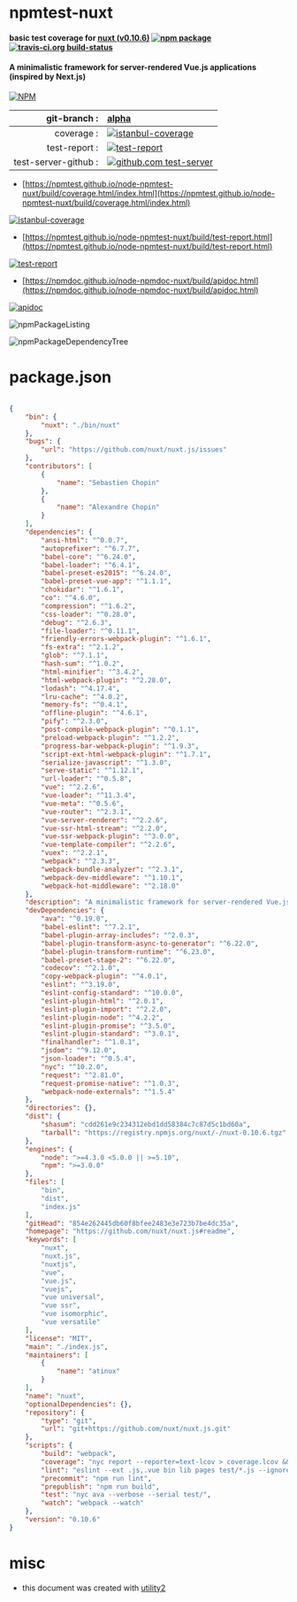 # npmtest-nuxt

#### basic test coverage for  [nuxt (v0.10.6)](https://github.com/nuxt/nuxt.js#readme)  [![npm package](https://img.shields.io/npm/v/npmtest-nuxt.svg?style=flat-square)](https://www.npmjs.org/package/npmtest-nuxt) [![travis-ci.org build-status](https://api.travis-ci.org/npmtest/node-npmtest-nuxt.svg)](https://travis-ci.org/npmtest/node-npmtest-nuxt)

#### A minimalistic framework for server-rendered Vue.js applications (inspired by Next.js)

[![NPM](https://nodei.co/npm/nuxt.png?downloads=true&downloadRank=true&stars=true)](https://www.npmjs.com/package/nuxt)

| git-branch : | [alpha](https://github.com/npmtest/node-npmtest-nuxt/tree/alpha)|
|--:|:--|
| coverage : | [![istanbul-coverage](https://npmtest.github.io/node-npmtest-nuxt/build/coverage.badge.svg)](https://npmtest.github.io/node-npmtest-nuxt/build/coverage.html/index.html)|
| test-report : | [![test-report](https://npmtest.github.io/node-npmtest-nuxt/build/test-report.badge.svg)](https://npmtest.github.io/node-npmtest-nuxt/build/test-report.html)|
| test-server-github : | [![github.com test-server](https://npmtest.github.io/node-npmtest-nuxt/GitHub-Mark-32px.png)](https://npmtest.github.io/node-npmtest-nuxt/build/app/index.html) | | build-artifacts : | [![build-artifacts](https://npmtest.github.io/node-npmtest-nuxt/glyphicons_144_folder_open.png)](https://github.com/npmtest/node-npmtest-nuxt/tree/gh-pages/build)|

- [https://npmtest.github.io/node-npmtest-nuxt/build/coverage.html/index.html](https://npmtest.github.io/node-npmtest-nuxt/build/coverage.html/index.html)

[![istanbul-coverage](https://npmtest.github.io/node-npmtest-nuxt/build/screenCapture.buildCi.browser.%252Ftmp%252Fbuild%252Fcoverage.lib.html.png)](https://npmtest.github.io/node-npmtest-nuxt/build/coverage.html/index.html)

- [https://npmtest.github.io/node-npmtest-nuxt/build/test-report.html](https://npmtest.github.io/node-npmtest-nuxt/build/test-report.html)

[![test-report](https://npmtest.github.io/node-npmtest-nuxt/build/screenCapture.buildCi.browser.%252Ftmp%252Fbuild%252Ftest-report.html.png)](https://npmtest.github.io/node-npmtest-nuxt/build/test-report.html)

- [https://npmdoc.github.io/node-npmdoc-nuxt/build/apidoc.html](https://npmdoc.github.io/node-npmdoc-nuxt/build/apidoc.html)

[![apidoc](https://npmdoc.github.io/node-npmdoc-nuxt/build/screenCapture.buildCi.browser.%252Ftmp%252Fbuild%252Fapidoc.html.png)](https://npmdoc.github.io/node-npmdoc-nuxt/build/apidoc.html)

![npmPackageListing](https://npmtest.github.io/node-npmtest-nuxt/build/screenCapture.npmPackageListing.svg)

![npmPackageDependencyTree](https://npmtest.github.io/node-npmtest-nuxt/build/screenCapture.npmPackageDependencyTree.svg)



# package.json

```json

{
    "bin": {
        "nuxt": "./bin/nuxt"
    },
    "bugs": {
        "url": "https://github.com/nuxt/nuxt.js/issues"
    },
    "contributors": [
        {
            "name": "Sebastien Chopin"
        },
        {
            "name": "Alexandre Chopin"
        }
    ],
    "dependencies": {
        "ansi-html": "^0.0.7",
        "autoprefixer": "^6.7.7",
        "babel-core": "^6.24.0",
        "babel-loader": "^6.4.1",
        "babel-preset-es2015": "^6.24.0",
        "babel-preset-vue-app": "^1.1.1",
        "chokidar": "^1.6.1",
        "co": "^4.6.0",
        "compression": "^1.6.2",
        "css-loader": "^0.28.0",
        "debug": "^2.6.3",
        "file-loader": "^0.11.1",
        "friendly-errors-webpack-plugin": "^1.6.1",
        "fs-extra": "^2.1.2",
        "glob": "^7.1.1",
        "hash-sum": "^1.0.2",
        "html-minifier": "^3.4.2",
        "html-webpack-plugin": "^2.28.0",
        "lodash": "^4.17.4",
        "lru-cache": "^4.0.2",
        "memory-fs": "^0.4.1",
        "offline-plugin": "^4.6.1",
        "pify": "^2.3.0",
        "post-compile-webpack-plugin": "^0.1.1",
        "preload-webpack-plugin": "^1.2.2",
        "progress-bar-webpack-plugin": "^1.9.3",
        "script-ext-html-webpack-plugin": "^1.7.1",
        "serialize-javascript": "^1.3.0",
        "serve-static": "^1.12.1",
        "url-loader": "^0.5.8",
        "vue": "^2.2.6",
        "vue-loader": "^11.3.4",
        "vue-meta": "^0.5.6",
        "vue-router": "^2.3.1",
        "vue-server-renderer": "^2.2.6",
        "vue-ssr-html-stream": "^2.2.0",
        "vue-ssr-webpack-plugin": "^3.0.0",
        "vue-template-compiler": "^2.2.6",
        "vuex": "^2.2.1",
        "webpack": "^2.3.3",
        "webpack-bundle-analyzer": "^2.3.1",
        "webpack-dev-middleware": "^1.10.1",
        "webpack-hot-middleware": "^2.18.0"
    },
    "description": "A minimalistic framework for server-rendered Vue.js applications (inspired by Next.js)",
    "devDependencies": {
        "ava": "^0.19.0",
        "babel-eslint": "^7.2.1",
        "babel-plugin-array-includes": "^2.0.3",
        "babel-plugin-transform-async-to-generator": "^6.22.0",
        "babel-plugin-transform-runtime": "^6.23.0",
        "babel-preset-stage-2": "^6.22.0",
        "codecov": "^2.1.0",
        "copy-webpack-plugin": "^4.0.1",
        "eslint": "^3.19.0",
        "eslint-config-standard": "^10.0.0",
        "eslint-plugin-html": "^2.0.1",
        "eslint-plugin-import": "^2.2.0",
        "eslint-plugin-node": "^4.2.2",
        "eslint-plugin-promise": "^3.5.0",
        "eslint-plugin-standard": "^3.0.1",
        "finalhandler": "^1.0.1",
        "jsdom": "^9.12.0",
        "json-loader": "^0.5.4",
        "nyc": "^10.2.0",
        "request": "^2.81.0",
        "request-promise-native": "^1.0.3",
        "webpack-node-externals": "^1.5.4"
    },
    "directories": {},
    "dist": {
        "shasum": "cdd261e9c234312ebd1dd58384c7c87d5c1bd60a",
        "tarball": "https://registry.npmjs.org/nuxt/-/nuxt-0.10.6.tgz"
    },
    "engines": {
        "node": ">=4.3.0 <5.0.0 || >=5.10",
        "npm": ">=3.0.0"
    },
    "files": [
        "bin",
        "dist",
        "index.js"
    ],
    "gitHead": "854e262445db60f8bfee2483e3e723b7be4dc35a",
    "homepage": "https://github.com/nuxt/nuxt.js#readme",
    "keywords": [
        "nuxt",
        "nuxt.js",
        "nuxtjs",
        "vue",
        "vue.js",
        "vuejs",
        "vue universal",
        "vue ssr",
        "vue isomorphic",
        "vue versatile"
    ],
    "license": "MIT",
    "main": "./index.js",
    "maintainers": [
        {
            "name": "atinux"
        }
    ],
    "name": "nuxt",
    "optionalDependencies": {},
    "repository": {
        "type": "git",
        "url": "git+https://github.com/nuxt/nuxt.js.git"
    },
    "scripts": {
        "build": "webpack",
        "coverage": "nyc report --reporter=text-lcov > coverage.lcov && codecov",
        "lint": "eslint --ext .js,.vue bin lib pages test/*.js --ignore-pattern lib/app",
        "precommit": "npm run lint",
        "prepublish": "npm run build",
        "test": "nyc ava --verbose --serial test/",
        "watch": "webpack --watch"
    },
    "version": "0.10.6"
}
```



# misc
- this document was created with [utility2](https://github.com/kaizhu256/node-utility2)
